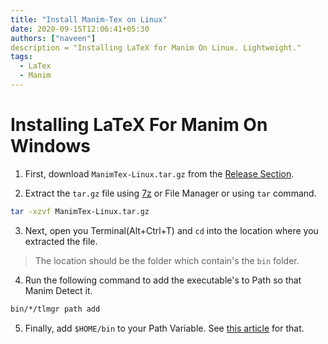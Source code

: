 ```yaml
---
title: "Install Manim-Tex on Linux"
date: 2020-09-15T12:06:41+05:30
authors: ["naveen"]
description = "Installing LaTeX for Manim On Linux. Lightweight."
tags:
  - LaTex
  - Manim
---
```

# Installing LaTeX For Manim On Windows

1. First, download `ManimTex-Linux.tar.gz` from the [Release Section](https://github.com/naveen521kk/manim-tex/releases).

2. Extract the `tar.gz` file using [7z](https://www.7-zip.org/) or File Manager or using `tar` command.
```sh
tar -xzvf ManimTex-Linux.tar.gz
```

3. Next, open you Terminal(Alt+Ctrl+T) and `cd` into the location where you extracted the file.

> The location should be the folder which contain's the `bin` folder.

4. Run the following command to add the executable's to Path so that Manim Detect it.
```sh
bin/*/tlmgr path add
```

5.  Finally, add `$HOME/bin` to your Path Variable. See [this article](https://www.howtogeek.com/658904/how-to-add-a-directory-to-your-path-in-linux/) for that.